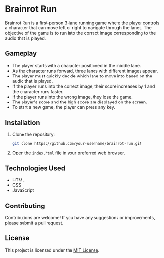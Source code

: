 # Brainrot Run

Brainrot Run is a first-person 3-lane running game where the player controls a character that can move left or right to navigate through the lanes. The objective of the game is to run into the correct image corresponding to the audio that is played.

## Gameplay

- The player starts with a character positioned in the middle lane.
- As the character runs forward, three lanes with different images appear.
- The player must quickly decide which lane to move into based on the audio that is played.
- If the player runs into the correct image, their score increases by 1 and the character runs faster.
- If the player runs into the wrong image, they lose the game.
- The player's score and the high score are displayed on the screen.
- To start a new game, the player can press any key.

## Installation

1. Clone the repository:

    ```bash
    git clone https://github.com/your-username/brainrot-run.git
    ```

2. Open the `index.html` file in your preferred web browser.

## Technologies Used

- HTML
- CSS
- JavaScript

## Contributing

Contributions are welcome! If you have any suggestions or improvements, please submit a pull request.

## License

This project is licensed under the [MIT License](LICENSE).